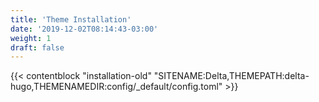 ```yaml
---
title: 'Theme Installation'
date: '2019-12-02T08:14:43-03:00'
weight: 1
draft: false
---
```


{{< contentblock "installation-old" "SITENAME:Delta,THEMEPATH:delta-hugo,THEMENAMEDIR:config/_default/config.toml" >}}
